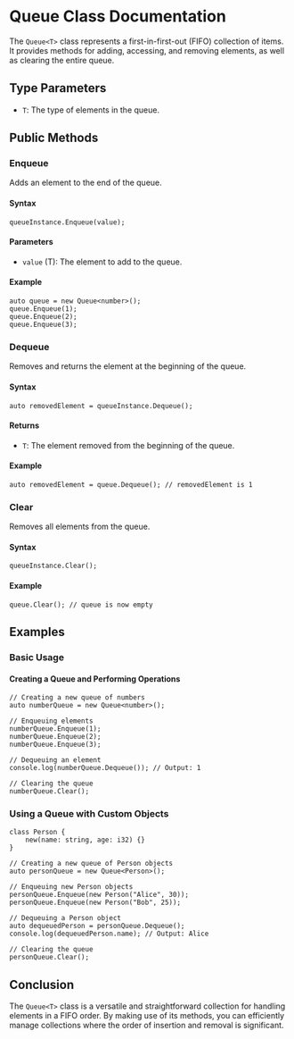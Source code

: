 # Queue Class Documentation

The `Queue<T>` class represents a first-in-first-out (FIFO) collection of items. It provides methods for adding, accessing, and removing elements, as well as clearing the entire queue.

## Type Parameters

- `T`: The type of elements in the queue.

## Public Methods

### Enqueue
Adds an element to the end of the queue.

#### Syntax

```vein
queueInstance.Enqueue(value);
```

#### Parameters

- `value` (T): The element to add to the queue.

#### Example

```vein
auto queue = new Queue<number>();
queue.Enqueue(1);
queue.Enqueue(2);
queue.Enqueue(3);
```

### Dequeue
Removes and returns the element at the beginning of the queue.

#### Syntax

```vein
auto removedElement = queueInstance.Dequeue();
```

#### Returns

- `T`: The element removed from the beginning of the queue.

#### Example

```vein
auto removedElement = queue.Dequeue(); // removedElement is 1
```

### Clear
Removes all elements from the queue.

#### Syntax

```vein
queueInstance.Clear();
```

#### Example

```vein
queue.Clear(); // queue is now empty
```

## Examples

### Basic Usage

#### Creating a Queue and Performing Operations

```vein
// Creating a new queue of numbers
auto numberQueue = new Queue<number>();

// Enqueuing elements
numberQueue.Enqueue(1);
numberQueue.Enqueue(2);
numberQueue.Enqueue(3);

// Dequeuing an element
console.log(numberQueue.Dequeue()); // Output: 1

// Clearing the queue
numberQueue.Clear();
```

### Using a Queue with Custom Objects

```vein
class Person {
    new(name: string, age: i32) {}
}

// Creating a new queue of Person objects
auto personQueue = new Queue<Person>();

// Enqueuing new Person objects
personQueue.Enqueue(new Person("Alice", 30));
personQueue.Enqueue(new Person("Bob", 25));

// Dequeuing a Person object
auto dequeuedPerson = personQueue.Dequeue();
console.log(dequeuedPerson.name); // Output: Alice

// Clearing the queue
personQueue.Clear();
```

## Conclusion

The `Queue<T>` class is a versatile and straightforward collection for handling elements in a FIFO order. By making use of its methods, you can efficiently manage collections where the order of insertion and removal is significant.